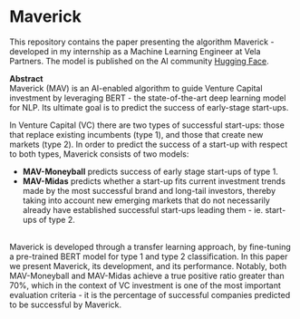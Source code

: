 # Maverick <br> 
This repository contains the paper presenting the algorithm Maverick - developed in my internship as a Machine Learning Engineer at Vela Partners.
The model is published on the AI community [Hugging Face](https://huggingface.co/lukasec/Maverick).

**Abstract** <br>
Maverick (MAV) is an AI-enabled algorithm to guide Venture Capital investment by leveraging BERT - the state-of-the-art deep learning model for NLP. Its ultimate goal is to predict the success of early-stage start-ups.

In Venture Capital (VC) there are two types of successful start-ups: those that replace existing incumbents (type 1), and those that create new markets (type 2). In order to predict the success of a start-up with respect to both types, Maverick consists of two models:
* **MAV-Moneyball** predicts success of early stage start-ups of type 1.
* **MAV-Midas**  predicts whether a start-up fits current investment trends made by the most successful brand and long-tail investors, thereby taking into account new emerging markets that do not necessarily already have established successful start-ups leading them - ie. start-ups of type 2.<br><br>

Maverick is developed through a transfer learning approach, by fine-tuning a pre-trained BERT model for type 1 and type 2 classification. In this paper we present Maverick, its development, and its performance. Notably, both MAV-Moneyball and MAV-Midas achieve a true positive ratio greater than 70%, which in the context of VC investment is one of the most important evaluation criteria - it is the percentage of successful companies predicted to be successful by Maverick.
